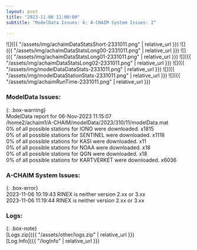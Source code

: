 ```yaml
---
layout: post
title: "2023-11-06 11:00:00"
subtitle: "ModelData Issues: 6; A-CHAIM System Issues: 2"

---
```


![]({{ "/assets/img/achaimDataStatsShort-2331011.png" | relative_url }})
![]({{ "/assets/img/achaimDataStatsLong00-2331011.png" | relative_url }})
![]({{ "/assets/img/achaimDataStatsLong01-2331011.png" | relative_url }})
![]({{ "/assets/img/achaimDataStatsLong02-2331011.png" | relative_url }})
![]({{ "/assets/img/modelDataDataStats-2331011.png" | relative_url }})
![]({{ "/assets/img/modelDataStationStats-2331011.png" | relative_url }})
![]({{ "/assets/img/achaimRunTime-2331011.png" | relative_url }})


### ModelData Issues:  
  
{: .box-warning}  
 ModelData report for 06-Nov-2023 11:15:07   
 /home2/achaim1/A-CHAIM/modelData/2023/310/11/modelData.mat   
 0% of all possible stations for IONO were downloaded. x1815   
 0% of all possible stations for SENTINEL were downloaded. x1118   
 0% of all possible stations for KASI were downloaded. x11   
 0% of all possible stations for NOAA were downloaded. x18   
 0% of all possible stations for QGN were downloaded. x18   
 0% of all possible stations for KARTVERKET were downloaded. x6036   
  
### A-CHAIM System Issues:  
  
{: .box-error}  
2023-11-06 10:19:43 RINEX is neither version 2.xx or 3.xx  
2023-11-06 11:19:44 RINEX is neither version 2.xx or 3.xx  

### Logs:  
  
{: .box-note}  
[Logs.zip]({{ "/assets/other/logs.zip" | relative_url }})  
[Log Info]({{ "/logInfo" | relative_url }})  
